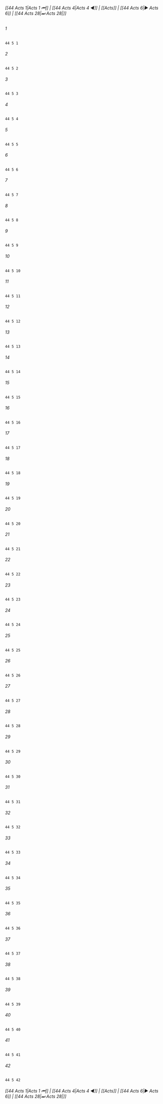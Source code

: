 
###### [[44 Acts 1|Acts 1 ⏮]] | [[44 Acts 4|Acts 4 ◀]] | [[Acts]] | [[44 Acts 6|▶ Acts 6]] | [[44 Acts 28|⏭ Acts 28|]]

###### 1
``` verse
44 5 1 
```
###### 2
``` verse
44 5 2 
```
###### 3
``` verse
44 5 3 
```
###### 4
``` verse
44 5 4 
```
###### 5
``` verse
44 5 5 
```
###### 6
``` verse
44 5 6 
```
###### 7
``` verse
44 5 7 
```
###### 8
``` verse
44 5 8 
```
###### 9
``` verse
44 5 9 
```
###### 10
``` verse
44 5 10 
```
###### 11
``` verse
44 5 11 
```
###### 12
``` verse
44 5 12 
```
###### 13
``` verse
44 5 13 
```
###### 14
``` verse
44 5 14 
```
###### 15
``` verse
44 5 15 
```
###### 16
``` verse
44 5 16 
```
###### 17
``` verse
44 5 17 
```
###### 18
``` verse
44 5 18 
```
###### 19
``` verse
44 5 19 
```
###### 20
``` verse
44 5 20 
```
###### 21
``` verse
44 5 21 
```
###### 22
``` verse
44 5 22 
```
###### 23
``` verse
44 5 23 
```
###### 24
``` verse
44 5 24 
```
###### 25
``` verse
44 5 25 
```
###### 26
``` verse
44 5 26 
```
###### 27
``` verse
44 5 27 
```
###### 28
``` verse
44 5 28 
```
###### 29
``` verse
44 5 29 
```
###### 30
``` verse
44 5 30 
```
###### 31
``` verse
44 5 31 
```
###### 32
``` verse
44 5 32 
```
###### 33
``` verse
44 5 33 
```
###### 34
``` verse
44 5 34 
```
###### 35
``` verse
44 5 35 
```
###### 36
``` verse
44 5 36 
```
###### 37
``` verse
44 5 37 
```
###### 38
``` verse
44 5 38 
```
###### 39
``` verse
44 5 39 
```
###### 40
``` verse
44 5 40 
```
###### 41
``` verse
44 5 41 
```
###### 42
``` verse
44 5 42 
```

###### [[44 Acts 1|Acts 1 ⏮]] | [[44 Acts 4|Acts 4 ◀]] | [[Acts]] | [[44 Acts 6|▶ Acts 6]] | [[44 Acts 28|⏭ Acts 28|]]


